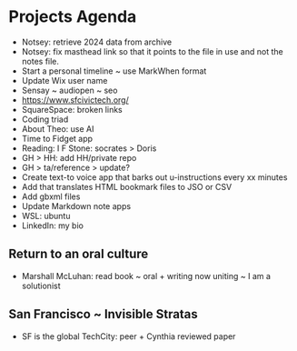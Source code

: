 # Projects Agenda

* Notsey: retrieve 2024 data from archive
* Notsey: fix masthead link so that it points to the file in use and not the notes file.
* Start a personal timeline ~ use MarkWhen format
* Update Wix user name
* Sensay ~ audiopen ~ seo
* <a href="https://www.sfcivictech.org/">https://www.sfcivictech.org/</a>
* SquareSpace: broken links
* Coding triad
* About Theo: use AI
* Time to Fidget app
* Reading: I F Stone: socrates &gt; Doris
* GH &gt; HH: add HH/private repo
* GH &gt; ta/reference &gt; update?
* Create text-to voice app that barks out u-instructions every xx minutes&nbsp;
* Add that translates HTML bookmark files to JSO or CSV
* Add gbxml files
* Update Markdown note apps
* WSL: ubuntu
* LinkedIn: my bio

## Return to an oral culture

* Marshall McLuhan: read book ~ oral + writing now uniting ~ I am a solutionist

## San Francisco ~ Invisible Stratas

* SF is the global TechCity: peer + Cynthia reviewed paper